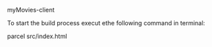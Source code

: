 myMovies-client



To start the build process execut ethe following command in terminal:

parcel src/index.html